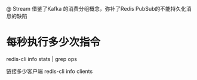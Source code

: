 @ 
Stream 借鉴了Kafka 的消费分组概念，弥补了Redis PubSub的不能持久化消息的缺陷

# 每秒执行多少次指令
redis-cli info stats | grep ops

链接多少客户端
redis-cli info clients